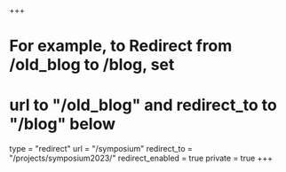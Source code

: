 +++
# For example, to Redirect from /old_blog to /blog, set
# url to "/old_blog" and redirect_to to "/blog" below
type = "redirect"
url = "/symposium"
redirect_to = "/projects/symposium2023/"
redirect_enabled = true
private = true
+++
